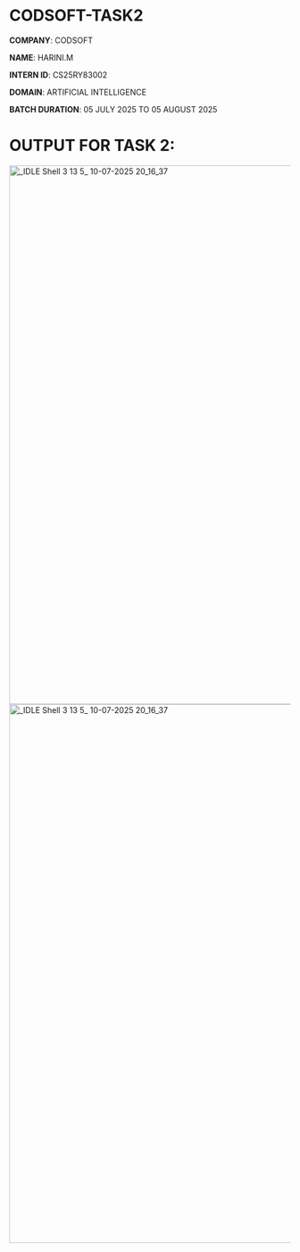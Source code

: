 # CODSOFT-TASK2

**COMPANY**: CODSOFT

**NAME**: HARINI.M

**INTERN ID**: CS25RY83002

**DOMAIN**: ARTIFICIAL INTELLIGENCE

**BATCH DURATION**: 05 JULY 2025 TO 05 AUGUST 2025

# OUTPUT FOR TASK 2:
<img width="1920" height="966" alt="_IDLE Shell 3 13 5_ 10-07-2025 20_16_37" src="https://github.com/user-attachments/assets/4c04a009-b9a5-4943-ae10-2a8abf498ac4" />
<img width="1920" height="966" alt="_IDLE Shell 3 13 5_ 10-07-2025 20_16_37" src="https://github.com/user-attachments/assets/432741f6-36d8-4a7b-8155-0e320a32a720" />




